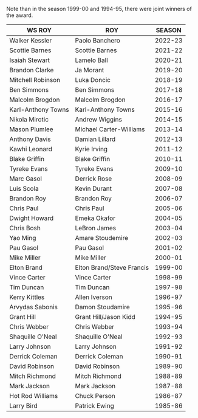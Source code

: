 Note than in the season 1999-00 and 1994-95, there were joint winners of the award.

| WS ROY               | ROY                        | SEASON   |
|----------------------|----------------------------|----------|
| Walker Kessler       | Paolo Banchero             | 2022-23  |
| Scottie Barnes       | Scottie Barnes             | 2021-22  |
| Isaiah Stewart       | Lamelo Ball                | 2020-21  |
| Brandon Clarke       | Ja Morant                  | 2019-20  |
| Mitchell Robinson    | Luka Doncic                | 2018-19  |
| Ben Simmons          | Ben Simmons                | 2017-18  |
| Malcolm Brogdon      | Malcolm Brogdon            | 2016-17  |
| Karl-Anthony Towns   | Karl-Anthony Towns         | 2015-16  |
| Nikola Mirotic       | Andrew Wiggins             | 2014-15  |
| Mason Plumlee        | Michael Carter-Williams    | 2013-14  |
| Anthony Davis        | Damian Lillard             | 2012-13  |
| Kawhi Leonard        | Kyrie Irving               | 2011-12  |
| Blake Griffin        | Blake Griffin              | 2010-11  |
| Tyreke Evans         | Tyreke Evans               | 2009-10  |
| Marc Gasol           | Derrick Rose               | 2008-09  |
| Luis Scola           | Kevin Durant               | 2007-08  |
| Brandon Roy          | Brandon Roy                | 2006-07  |
| Chris Paul           | Chris Paul                 | 2005-06  |
| Dwight Howard        | Emeka Okafor               | 2004-05  |
| Chris Bosh           | LeBron James               | 2003-04  |
| Yao Ming             | Amare Stoudemire           | 2002-03  |
| Pau Gasol            | Pau Gasol                  | 2001-02  |
| Mike Miller          | Mike Miller                | 2000-01  |
| Elton Brand          | Elton Brand/Steve Francis  | 1999-00  |
| Vince Carter         | Vince Carter               | 1998-99  |
| Tim Duncan           | Tim Duncan                 | 1997-98  |
| Kerry Kittles        | Allen Iverson              | 1996-97  |
| Arvydas Sabonis      | Damon Stoudamire           | 1995-96  |
| Grant Hill           | Grant Hill/Jason Kidd      | 1994-95  |
| Chris Webber         | Chris Webber               | 1993-94  |
| Shaquille O'Neal     | Shaquille O'Neal           | 1992-93  |
| Larry Johnson        | Larry Johnson              | 1991-92  |
| Derrick Coleman      | Derrick Coleman            | 1990-91  |
| David Robinson       | David Robinson             | 1989-90  |
| Mitch Richmond       | Mitch Richmond             | 1988-89  |
| Mark Jackson         | Mark Jackson               | 1987-88  |
| Hot Rod Williams     | Chuck Person               | 1986-87  |
| Larry Bird           | Patrick Ewing              | 1985-86  |
